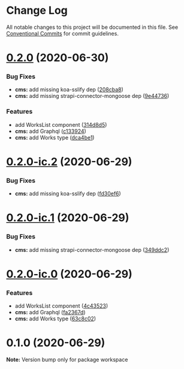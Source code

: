 # Change Log

All notable changes to this project will be documented in this file.
See [Conventional Commits](https://conventionalcommits.org) for commit guidelines.

# [0.2.0](https://github.com/JakeElder/tenjin/compare/v0.1.0...v0.2.0) (2020-06-30)


### Bug Fixes

* **cms:** add missing koa-sslify dep ([208cba8](https://github.com/JakeElder/tenjin/commit/208cba8bac5d2cb0baa13a650c8ba7ed79403342))
* **cms:** add missing strapi-connector-mongoose dep ([9e44736](https://github.com/JakeElder/tenjin/commit/9e44736f94127690d31aa44a2f58734146a3fde3))


### Features

* add WorksList component ([314d8d5](https://github.com/JakeElder/tenjin/commit/314d8d51671af35bf6c99d2f07cc4e13ae90230d))
* **cms:** add Graphql ([c133924](https://github.com/JakeElder/tenjin/commit/c133924733b41518ae0d39f93271c2f51437347c))
* **cms:** add Works type ([dca4be1](https://github.com/JakeElder/tenjin/commit/dca4be1de691c868558b94c6dd6dc4a31715a689))





# [0.2.0-ic.2](https://github.com/JakeElder/tenjin/compare/v0.2.0-ic.1...v0.2.0-ic.2) (2020-06-29)


### Bug Fixes

* **cms:** add missing koa-sslify dep ([fd30ef6](https://github.com/JakeElder/tenjin/commit/fd30ef6f6db7b4317e9bb453ee4cded02c3dbfa6))





# [0.2.0-ic.1](https://github.com/JakeElder/tenjin/compare/v0.2.0-ic.0...v0.2.0-ic.1) (2020-06-29)


### Bug Fixes

* **cms:** add missing strapi-connector-mongoose dep ([349ddc2](https://github.com/JakeElder/tenjin/commit/349ddc296eab890fd5e95883f47bc124f0e0f69e))





# [0.2.0-ic.0](https://github.com/JakeElder/tenjin/compare/v0.1.0...v0.2.0-ic.0) (2020-06-29)


### Features

* add WorksList component ([4c43523](https://github.com/JakeElder/tenjin/commit/4c43523fdbd8af0af72891e974813314f9692bb4))
* **cms:** add Graphql ([fa2367d](https://github.com/JakeElder/tenjin/commit/fa2367d40172d9e28a3567409386f2de44a7ca37))
* **cms:** add Works type ([63c8c02](https://github.com/JakeElder/tenjin/commit/63c8c02f61b9a57f6972ce97a6571a23357352a5))





# 0.1.0 (2020-06-29)

**Note:** Version bump only for package workspace
